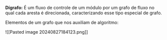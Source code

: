 **Dígrafo:** É um fluxo de controle de um módulo por um grafo de fluxo no qual cada aresta é direcionada, caracterizando esse tipo especial de grafo.

Elementos de um grafo que nos auxiliam de algoritmo:

![[Pasted image 20240827184123.png]]


